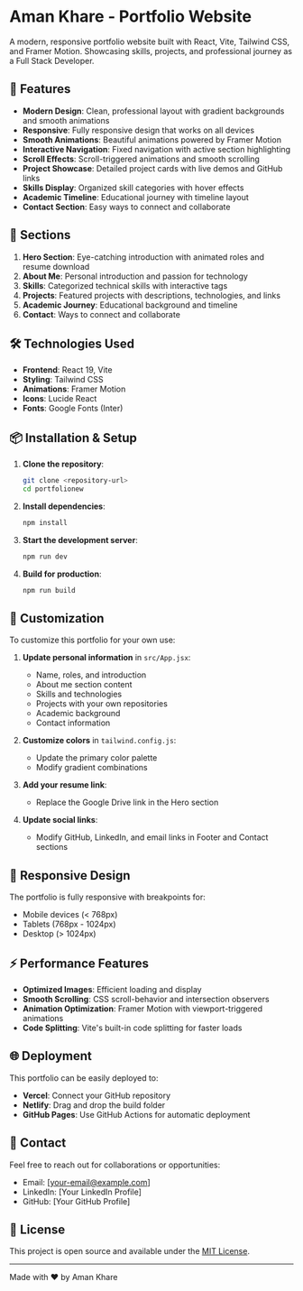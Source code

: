 # Aman Khare - Portfolio Website

A modern, responsive portfolio website built with React, Vite, Tailwind CSS, and Framer Motion. Showcasing skills, projects, and professional journey as a Full Stack Developer.

## 🌟 Features

- **Modern Design**: Clean, professional layout with gradient backgrounds and smooth animations
- **Responsive**: Fully responsive design that works on all devices
- **Smooth Animations**: Beautiful animations powered by Framer Motion
- **Interactive Navigation**: Fixed navigation with active section highlighting
- **Scroll Effects**: Scroll-triggered animations and smooth scrolling
- **Project Showcase**: Detailed project cards with live demos and GitHub links
- **Skills Display**: Organized skill categories with hover effects
- **Academic Timeline**: Educational journey with timeline layout
- **Contact Section**: Easy ways to connect and collaborate

## 🚀 Sections

1. **Hero Section**: Eye-catching introduction with animated roles and resume download
2. **About Me**: Personal introduction and passion for technology
3. **Skills**: Categorized technical skills with interactive tags
4. **Projects**: Featured projects with descriptions, technologies, and links
5. **Academic Journey**: Educational background and timeline
6. **Contact**: Ways to connect and collaborate

## 🛠️ Technologies Used

- **Frontend**: React 19, Vite
- **Styling**: Tailwind CSS
- **Animations**: Framer Motion
- **Icons**: Lucide React
- **Fonts**: Google Fonts (Inter)

## 📦 Installation & Setup

1. **Clone the repository**:
   ```bash
   git clone <repository-url>
   cd portfolionew
   ```

2. **Install dependencies**:
   ```bash
   npm install
   ```

3. **Start the development server**:
   ```bash
   npm run dev
   ```

4. **Build for production**:
   ```bash
   npm run build
   ```

## 🎨 Customization

To customize this portfolio for your own use:

1. **Update personal information** in `src/App.jsx`:
   - Name, roles, and introduction
   - About me section content
   - Skills and technologies
   - Projects with your own repositories
   - Academic background
   - Contact information

2. **Customize colors** in `tailwind.config.js`:
   - Update the primary color palette
   - Modify gradient combinations

3. **Add your resume link**:
   - Replace the Google Drive link in the Hero section

4. **Update social links**:
   - Modify GitHub, LinkedIn, and email links in Footer and Contact sections

## 📱 Responsive Design

The portfolio is fully responsive with breakpoints for:
- Mobile devices (< 768px)
- Tablets (768px - 1024px)
- Desktop (> 1024px)

## ⚡ Performance Features

- **Optimized Images**: Efficient loading and display
- **Smooth Scrolling**: CSS scroll-behavior and intersection observers
- **Animation Optimization**: Framer Motion with viewport-triggered animations
- **Code Splitting**: Vite's built-in code splitting for faster loads

## 🌐 Deployment

This portfolio can be easily deployed to:
- **Vercel**: Connect your GitHub repository
- **Netlify**: Drag and drop the build folder
- **GitHub Pages**: Use GitHub Actions for automatic deployment

## 📧 Contact

Feel free to reach out for collaborations or opportunities:
- Email: [your-email@example.com]
- LinkedIn: [Your LinkedIn Profile]
- GitHub: [Your GitHub Profile]

## 📄 License

This project is open source and available under the [MIT License](LICENSE).

---

Made with ❤️ by Aman Khare
